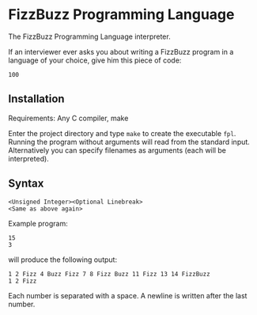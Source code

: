 # FizzBuzz Programming Language
The FizzBuzz Programming Language interpreter.

If an interviewer ever asks you about writing a FizzBuzz program in a 
language of your choice, give him this piece of code:

```
100
```

## Installation

Requirements: Any C compiler, make

Enter the project directory and type `make` to create the executable `fpl`.
Running the program without arguments will read from the standard input.
Alternatively you can specify filenames as arguments (each will be interpreted).


## Syntax

```
<Unsigned Integer><Optional Linebreak>
<Same as above again>
```

Example program:
```
15
3
```
will produce the following output:
```
1 2 Fizz 4 Buzz Fizz 7 8 Fizz Buzz 11 Fizz 13 14 FizzBuzz
1 2 Fizz
```

Each number is separated with a space. A newline is written after the last number.
